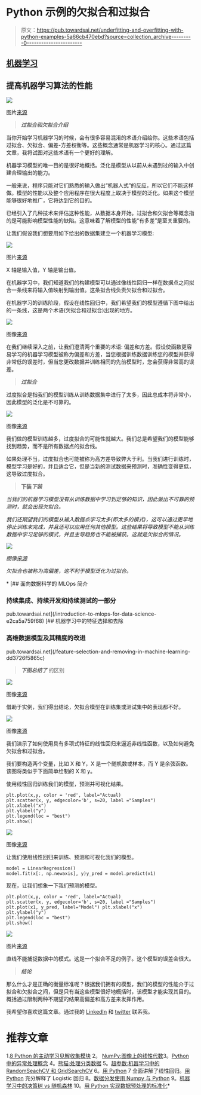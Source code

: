 # Python 示例的欠拟合和过拟合

> 原文：<https://pub.towardsai.net/underfitting-and-overfitting-with-python-examples-5a66cb470ebd?source=collection_archive---------0----------------------->

## [机器学习](https://towardsai.net/p/category/machine-learning)

## 提高机器学习算法的性能

![](img/2a78d83a1f36e642aa777ba234355fdf.png)

图片[来源](https://www.kaggle.com/getting-started/166897)

> ***过拟合和欠拟合介绍***

当你开始学习机器学习的时候，会有很多容易混淆的术语介绍给你。这些术语包括过拟合、欠拟合、偏差-方差权衡等。这些概念通常是机器学习的核心。通过这篇文章，我将试图对这些术语有一个更好的理解。

机器学习模型的唯一目的是很好地概括。泛化是模型从以前从未遇到过的输入中创建合理输出的能力。

一般来说，程序只能对它们熟悉的输入做出“机器人式”的反应，所以它们不能这样做。模型的性能以及整个应用程序在很大程度上取决于模型的泛化。如果这个模型能够很好地推广，它将达到它的目的。

已经引入了几种技术来评估这种性能，从数据本身开始。过拟合和欠拟合等概念指的是可能影响模型性能的缺陷。这意味着了解模型的性能“有多差”是至关重要的。

让我们假设我们想要用如下给出的数据集建立一个机器学习模型:

![](img/1df668c04d54628272dd6641ffff2cae.png)

图片[来源](https://towardsdatascience.com/what-are-overfitting-and-underfitting-in-machine-learning-a96b30864690)

X 轴是输入值，Y 轴是输出值。

在机器学习中，我们知道我们的构建模型可以通过像线性回归一样在数据点之间拟合一条线来将输入值映射到输出值。这条拟合线负责欠拟合和过拟合。

在机器学习的训练阶段，假设在线性回归中，我们希望我们的模型遵循下图中给出的一条线，这是两个术语(欠拟合和过拟合)出现的地方。

![](img/0ad0001c1ad14c88bb8b52ae7013c5b3.png)

图像[来源](https://towardsdatascience.com/what-are-overfitting-and-underfitting-in-machine-learning-a96b30864690)

在我们继续深入之前，让我们澄清两个重要的术语:
偏差和方差。假设使函数更容易学习的机器学习模型被称为偏差和方差，当您根据训练数据训练您的模型并获得非常低的误差时，但当您更改数据并训练相同的先前模型时，您会获得非常高的误差。

> ***过拟合***

过度拟合是指我们的模型训练从训练数据集中进行了太多，因此总成本将非常小，因此模型的泛化是不可靠的。

![](img/e9d3cb389d2f1fa1b3397e8b3c633db4.png)

图像[来源](https://towardsdatascience.com/what-are-overfitting-and-underfitting-in-machine-learning-a96b30864690)

我们做的模型训练越多，过度拟合的可能性就越大。我们总是希望我们的模型能够找到趋势，而不是所有数据点的拟合线。

如果处理不当，过度拟合也可能被称为高方差导致弊大于利。当我们进行训练时，模型学习是好的，并且适合它，但是当新的测试数据来预测时，准确性变得更低，这导致过度拟合。

> **下装*下装***

*当我们的机器学习模型没有从训练数据中学习到足够的知识，因此做出不可靠的预测时，就会出现欠拟合。*

*我们还期望我们的模型从输入数据点学习太多(即太多的模式)，这可以通过更早地停止训练来完成，并且还可以应用任何其他模型。这些结果将导致模型不能从训练数据中学习足够的模式，并且主导趋势也不能被捕获。这就是欠拟合的情况。*

*![](img/bef8da46643a016a928517acbf14bd30.png)*

*图像[来源](https://towardsdatascience.com/what-are-overfitting-and-underfitting-in-machine-learning-a96b30864690)*

*欠拟合也被称为高偏差，这不利于模型泛化为过拟合。*

*[](/introduction-to-mlops-for-data-science-e2ca5a759f68) [## 面向数据科学的 MLOps 简介

### 持续集成、持续开发和持续测试的一部分

pub.towardsai.net](/introduction-to-mlops-for-data-science-e2ca5a759f68) [](/feature-selection-and-removing-in-machine-learning-dd3726f5865c) [## 机器学习中的特征选择和去除

### 高维数据模型及其精度的改进

pub.towardsai.net](/feature-selection-and-removing-in-machine-learning-dd3726f5865c) 

> ***下图总结了*** 的区别

![](img/5bf597225e5fa798014157c2ddc00483.png)

图像[来源](https://www.analyticsvidhya.com/blog/2020/02/underfitting-overfitting-best-fitting-machine-learning/)

借助于实例，我们得出结论，欠拟合模型在训练集或测试集中的表现都不好。

![](img/ef90342a46e34671f219a243a6cce44c.png)

图像[来源](https://datascience.foundation/sciencewhitepaper/underfitting-and-overfitting-in-machine-learning)

我们演示了如何使用具有多项式特征的线性回归来逼近非线性函数，以及如何避免欠拟合和过拟合。

我们要构造两个变量，比如 X 和 Y，X 是一个随机数或样本，而 Y 是余弦函数。该图将类似于下面简单绘制的 X 和 y。

使用线性回归训练我们的模型，预测并可视化结果。

```
plt.plot(x,y, color = 'red', label="Actual)
plt.scatter(x, y, edgecolor='b', s=20, label ="Samples")
plt.xlabel("x")
plt.ylabel("y")
plt.legend(loc = "best")
plt.show()
```

![](img/853ee5c051614d67ea83753932223443.png)

图像[来源](https://datascience.foundation/sciencewhitepaper/underfitting-and-overfitting-in-machine-learning.)

让我们使用线性回归来训练、预测和可视化我们的模型。

```
model = LinearRegression()
model.fit(x[:, np.newaxis], y)y_pred = model.predict(x1)
```

现在，让我们想象一下我们预测的模型。

```
plt.plot(x,y, color = 'red', label="Actual)
plt.scatter(x, y, edgecolor='b', s=20, label ="Samples")
plt.plot(x1, y_pred, label="Model") plt.xlabel("x")
plt.ylabel("y")
plt.legend(loc = "best")
plt.show()
```

![](img/f98d708e6c40bf4875c10f40bd41b57c.png)

图片[来源](https://datascience.foundation/sciencewhitepaper/underfitting-and-overfitting-in-machine-learning)

直线不能捕捉数据中的模式。这是一个拟合不足的例子。这个模型的误差会很大。

> ***结论***

那么什么才是正确的衡量标准呢？根据我们拥有的模型，我们的模型的性能介于过拟合和欠拟合之间，但是只有当这些模型很好地概括时，该模型才能实现其目的。概括通过限制两种不期望的结果高偏差和高方差来发挥作用。

我希望你喜欢这篇文章。通过我的 [LinkedIn](https://www.linkedin.com/in/data-scientist-95040a1ab/) 和 [twitter](https://twitter.com/amitprius) 联系我。

# 推荐文章

1.[8 Python 的主动学习见解收集模块](/8-active-learning-insights-of-python-collection-module-6c9e0cc16f6b?source=friends_link&sk=4a5c9f9ad552005636ae720a658281b1)
2。 [NumPy:图像上的线性代数](/numpy-linear-algebra-on-images-ed3180978cdb?source=friends_link&sk=d9afa4a1206971f9b1f64862f6291ac0)3。[Python 中的异常处理概念](/exception-handling-concepts-in-python-4d5116decac3?source=friends_link&sk=a0ed49d9fdeaa67925eac34ecb55ea30)
4。[熊猫:处理分类数据](/pandas-dealing-with-categorical-data-7547305582ff?source=friends_link&sk=11c6809f6623dd4f6dd74d43727297cf)
5。[超参数:机器学习中的 RandomSeachCV 和 GridSearchCV](/hyper-parameters-randomseachcv-and-gridsearchcv-in-machine-learning-b7d091cf56f4?source=friends_link&sk=cab337083fb09601114a6e466ec59689)
6。[用 Python](https://medium.com/towards-artificial-intelligence/fully-explained-linear-regression-with-python-fe2b313f32f3?source=friends_link&sk=53c91a2a51347ec2d93f8222c0e06402)
7 全面讲解了线性回归。[用 Python](https://medium.com/towards-artificial-intelligence/fully-explained-logistic-regression-with-python-f4a16413ddcd?source=friends_link&sk=528181f15a44e48ea38fdd9579241a78)
充分解释了 Logistic 回归 8。[数据分发使用 Numpy 与 Python](/data-distribution-using-numpy-with-python-3b64aae6f9d6?source=friends_link&sk=809e75802cbd25ddceb5f0f6496c9803)
9。[机器学习中的决策树 vs 随机森林](/decision-trees-vs-random-forests-in-machine-learning-be56c093b0f?source=friends_link&sk=91377248a43b62fe7aeb89a69e590860)
10。[用 Python 实现数据预处理的标准化](/standardization-in-data-preprocessing-with-python-96ae89d2f658?source=friends_link&sk=f348435582e8fbb47407e9b359787e41)*